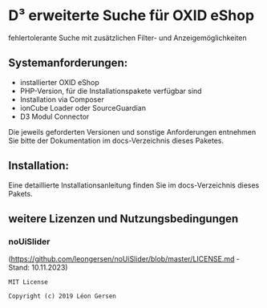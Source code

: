# D³ erweiterte Suche für OXID eShop
fehlertolerante Suche mit zusätzlichen Filter- und Anzeigemöglichkeiten

## Systemanforderungen:
- installierter OXID eShop
- PHP-Version, für die Installationspakete verfügbar sind
- Installation via Composer
- ionCube Loader oder SourceGuardian
- D3 Modul Connector

Die jeweils geforderten Versionen und sonstige Anforderungen entnehmen Sie bitte der Dokumentation im docs-Verzeichnis dieses Paketes. 

## Installation:

Eine detaillierte Installationsanleitung finden Sie im docs-Verzeichnis dieses Pakets.

## weitere Lizenzen und Nutzungsbedingungen

### noUiSlider
(https://github.com/leongersen/noUiSlider/blob/master/LICENSE.md - Stand: 10.11.2023)

```
MIT License

Copyright (c) 2019 Léon Gersen
```
